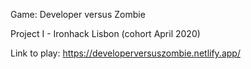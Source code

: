 Game: Developer versus Zombie

Project I - Ironhack Lisbon (cohort April 2020)

Link to play: https://developerversuszombie.netlify.app/
